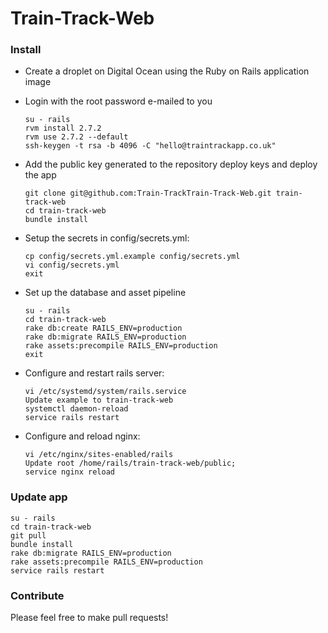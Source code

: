 Train-Track-Web
===============

### Install

- Create a droplet on Digital Ocean using the Ruby on Rails application image
- Login with the root password e-mailed to you

    ```
    su - rails
    rvm install 2.7.2
    rvm use 2.7.2 --default
    ssh-keygen -t rsa -b 4096 -C "hello@traintrackapp.co.uk"
    ```

- Add the public key generated to the repository deploy keys and deploy the app

    ```
    git clone git@github.com:Train-TrackTrain-Track-Web.git train-track-web
    cd train-track-web
    bundle install
    ```

- Setup the secrets in config/secrets.yml:

    ```
    cp config/secrets.yml.example config/secrets.yml
    vi config/secrets.yml
    exit
    ```

- Set up the database and asset pipeline
    ```
    su - rails
    cd train-track-web
    rake db:create RAILS_ENV=production
    rake db:migrate RAILS_ENV=production
    rake assets:precompile RAILS_ENV=production
    exit
    ```
- Configure and restart rails server:
    ```
    vi /etc/systemd/system/rails.service
    Update example to train-track-web
    systemctl daemon-reload
    service rails restart
    ```

- Configure and reload nginx:
    ```
    vi /etc/nginx/sites-enabled/rails
    Update root /home/rails/train-track-web/public;
    service nginx reload
    ```

### Update app
```
su - rails
cd train-track-web
git pull
bundle install
rake db:migrate RAILS_ENV=production
rake assets:precompile RAILS_ENV=production
service rails restart
```

### Contribute
Please feel free to make pull requests!
